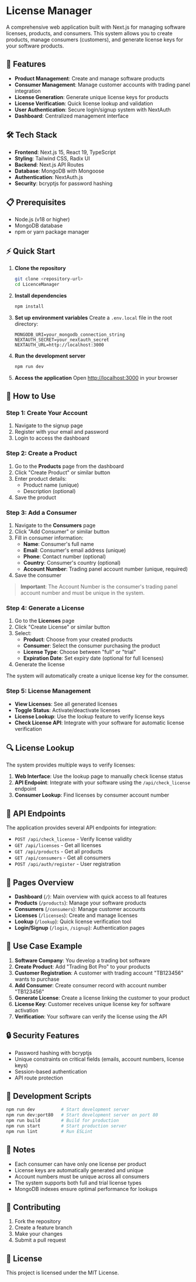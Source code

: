 # License Manager

A comprehensive web application built with Next.js for managing software licenses, products, and consumers. This system allows you to create products, manage consumers (customers), and generate license keys for your software products.

## 🚀 Features

- **Product Management**: Create and manage software products
- **Consumer Management**: Manage customer accounts with trading panel integration
- **License Generation**: Generate unique license keys for products
- **License Verification**: Quick license lookup and validation
- **User Authentication**: Secure login/signup system with NextAuth
- **Dashboard**: Centralized management interface

## 🛠 Tech Stack

- **Frontend**: Next.js 15, React 19, TypeScript
- **Styling**: Tailwind CSS, Radix UI
- **Backend**: Next.js API Routes
- **Database**: MongoDB with Mongoose
- **Authentication**: NextAuth.js
- **Security**: bcryptjs for password hashing

## 📋 Prerequisites

- Node.js (v18 or higher)
- MongoDB database
- npm or yarn package manager

## ⚡ Quick Start

1. **Clone the repository**
   ```bash
   git clone <repository-url>
   cd LicenceManager
   ```

2. **Install dependencies**
   ```bash
   npm install
   ```

3. **Set up environment variables**
   Create a `.env.local` file in the root directory:
   ```env
   MONGODB_URI=your_mongodb_connection_string
   NEXTAUTH_SECRET=your_nextauth_secret
   NEXTAUTH_URL=http://localhost:3000
   ```

4. **Run the development server**
   ```bash
   npm run dev
   ```

5. **Access the application**
   Open [http://localhost:3000](http://localhost:3000) in your browser

## 📖 How to Use

### Step 1: Create Your Account
1. Navigate to the signup page
2. Register with your email and password
3. Login to access the dashboard

### Step 2: Create a Product
1. Go to the **Products** page from the dashboard
2. Click "Create Product" or similar button
3. Enter product details:
   - Product name (unique)
   - Description (optional)
4. Save the product

### Step 3: Add a Consumer
1. Navigate to the **Consumers** page
2. Click "Add Consumer" or similar button
3. Fill in consumer information:
   - **Name**: Consumer's full name
   - **Email**: Consumer's email address (unique)
   - **Phone**: Contact number (optional)
   - **Country**: Consumer's country (optional)
   - **Account Number**: Trading panel account number (unique, required)
4. Save the consumer

> **Important**: The Account Number is the consumer's trading panel account number and must be unique in the system.

### Step 4: Generate a License
1. Go to the **Licenses** page
2. Click "Create License" or similar button
3. Select:
   - **Product**: Choose from your created products
   - **Consumer**: Select the consumer purchasing the product
   - **License Type**: Choose between "full" or "trial"
   - **Expiration Date**: Set expiry date (optional for full licenses)
4. Generate the license

The system will automatically create a unique license key for the consumer.

### Step 5: License Management
- **View Licenses**: See all generated licenses
- **Toggle Status**: Activate/deactivate licenses
- **License Lookup**: Use the lookup feature to verify license keys
- **Check License API**: Integrate with your software for automatic license verification

## 🔍 License Lookup

The system provides multiple ways to verify licenses:

1. **Web Interface**: Use the lookup page to manually check license status
2. **API Endpoint**: Integrate with your software using the `/api/check_license` endpoint
3. **Consumer Lookup**: Find licenses by consumer account number

## 🔧 API Endpoints

The application provides several API endpoints for integration:

- `POST /api/check_license` - Verify license validity
- `GET /api/licenses` - Get all licenses
- `GET /api/products` - Get all products
- `GET /api/consumers` - Get all consumers
- `POST /api/auth/register` - User registration

## 📱 Pages Overview

- **Dashboard** (`/`): Main overview with quick access to all features
- **Products** (`/products`): Manage your software products
- **Consumers** (`/consumers`): Manage customer accounts
- **Licenses** (`/licenses`): Create and manage licenses
- **Lookup** (`/lookup`): Quick license verification tool
- **Login/Signup** (`/login`, `/signup`): Authentication pages

## 🎯 Use Case Example

1. **Software Company**: You develop a trading bot software
2. **Create Product**: Add "Trading Bot Pro" to your products
3. **Customer Registration**: A customer with trading account "TB123456" wants to purchase
4. **Add Consumer**: Create consumer record with account number "TB123456"
5. **Generate License**: Create a license linking the customer to your product
6. **License Key**: Customer receives unique license key for software activation
7. **Verification**: Your software can verify the license using the API

## 🔒 Security Features

- Password hashing with bcryptjs
- Unique constraints on critical fields (emails, account numbers, license keys)
- Session-based authentication
- API route protection

## 🚀 Development Scripts

```bash
npm run dev          # Start development server
npm run dev:port80   # Start development server on port 80
npm run build        # Build for production
npm run start        # Start production server
npm run lint         # Run ESLint
```

## 📝 Notes

- Each consumer can have only one license per product
- License keys are automatically generated and unique
- Account numbers must be unique across all consumers
- The system supports both full and trial license types
- MongoDB indexes ensure optimal performance for lookups

## 🤝 Contributing

1. Fork the repository
2. Create a feature branch
3. Make your changes
4. Submit a pull request

## 📄 License

This project is licensed under the MIT License.